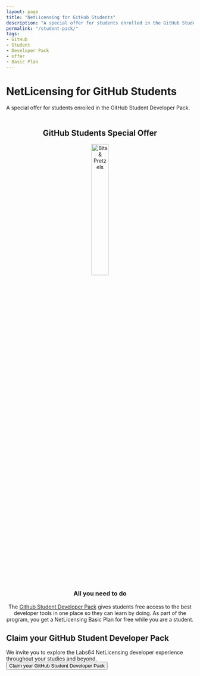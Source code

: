 ```yaml
---
layout: page
title: "NetLicensing for GitHub Students"
description: "A special offer for students enrolled in the GitHub Student Developer Pack"
permalink: "/student-pack/"
tags:
- GitHub
- Student
- Developer Pack
- offer
- Basic Plan
---
```

<div class="row NL_banner">
    <div class="col-md-6 col-md-offset-3 NL_about_page">
        <h1>NetLicensing for GitHub Students</h1>
        <span>A special offer for students enrolled in the GitHub Student Developer Pack.</span><br/><br/>
    </div>
</div>

<div class="row NL_block" style="text-align:center;">
    <h2 class="col-md-12">GitHub Students Special Offer</h2>
    <img src="{{ '/img/partners/Bits_Pretzels_white_RGB_Web.png' | prepend: site.baseurl | prepend: site.url }}" alt="Bits & Pretzels" width="30%">
        <h3>All you need to do</h3>
        <p>
            The <a href="https://education.github.com/pack" target="_blank">Github Student Developer Pack</a> gives students free access to the best developer tools in one place so they can learn by doing. As part of the program, you get a NetLicensing Basic Plan for free while you are a student.
        </p>
</div>

<div class="row NL_block">
    <div class="col-md-12 NL_container">
        <div class="col-md-6 col-md-offset-3 NL_container_text">
            <h2>Claim your GitHub Student Developer Pack</h2>
            <span>We invite you to explore the Labs64 NetLicensing developer experience throughout your studies and beyond.</span>
            <form action="https://ui.netlicensing.io/#/profile" method="GET"
                  name="NetLicensing Profile" id="profile"
                  novalidate>
                <button type="submit" class="NL_button button_main NL_dark_btn NL_wide_btn">
                    <i class="fa fa-rocket"></i>Claim your GitHub Student Developer Pack
                </button>
            </form>
        </div>
    </div>
</div>
